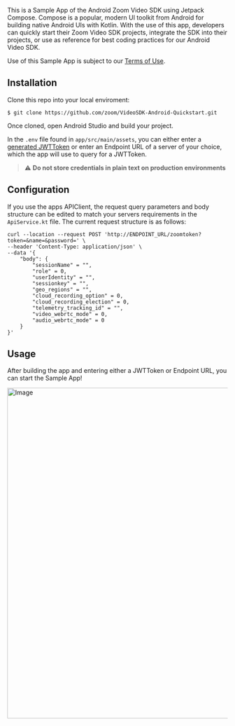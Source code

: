 This is a Sample App of the Android Zoom Video SDK using Jetpack Compose. Compose is a popular, modern UI toolkit from Android for building native Android UIs with Kotlin. With the use of this app, developers can quickly start
their Zoom Video SDK projects, integrate the SDK into their projects, or use as reference for best coding practices for our Android Video SDK. 

Use of this Sample App is subject to our [Terms of Use](https://www.zoom.com/en/trust/terms/).

## Installation

Clone this repo into your local enviroment:
```
$ git clone https://github.com/zoom/VideoSDK-Android-Quickstart.git
```

Once cloned, open Android Studio and build your project.

In the `.env` file found in `app/src/main/assets`, you can either enter a [generated JWTToken](https://developers.zoom.us/docs/video-sdk/auth/) or enter an Endpoint URL of a server of your choice, which the app will use to query for a JWTToken. 

> :warning: **Do not store credentials in plain text on production environments**

## Configuration
If you use the apps APIClient, the request query parameters and body structure can be edited to match your servers requirements in the `ApiService.kt` file. The current request structure is as follows:
```
curl --location --request POST 'http://ENDPOINT_URL/zoomtoken?token=&name=&password=' \
--header 'Content-Type: application/json' \
--data '{                        
    "body": {                    
        "sessionName" = "",
        "role" = 0,
        "userIdentity" = "",
        "sessionkey" = "",
        "geo_regions" = "",
        "cloud_recording_option" = 0,
        "cloud_recording_election" = 0,
        "telemetry_tracking_id" = "",
        "video_webrtc_mode" = 0,
        "audio_webrtc_mode" = 0
    }
}'
```

## Usage
After building the app and entering either a JWTToken or Endpoint URL, you can start the Sample App!  

<img width="755" alt="Image" src="https://github.com/user-attachments/assets/d49a4c37-60d3-471a-b3e4-0b6a13947c41" />
